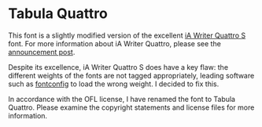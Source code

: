 <!--
SPDX-FileCopyrightText: 2021 Rose Davidson <rose@metaclassical.com>

SPDX-License-Identifier: CC0-1.0
-->
# Tabula Quattro

This font is a slightly modified version of the excellent [iA Writer Quattro S](https://github.com/iaolo/iA-Fonts/tree/master/iA%20Writer%20Quattro/Static) font. For more information about iA Writer Quattro, please see the [announcement post](https://ia.net/writer/blog/a-typographic-christmas).

Despite its excellence, iA Writer Quattro S does have a key flaw: the different weights of the fonts are not tagged appropriately, leading software such as [fontconfig](https://www.freedesktop.org/wiki/Software/fontconfig/) to load the wrong weight. I decided to fix this.

In accordance with the OFL license, I have renamed the font to Tabula Quattro. Please examine the copyright statements and license files for more information.

